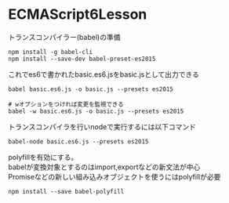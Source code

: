 # ECMAScript6Lesson

トランスコンパイラー(babel)の準備

```
npm install -g babel-cli
npm install --save-dev babel-preset-es2015
```

これでes6で書かれたbasic.es6.jsをbasic.jsとして出力できる

```
babel basic.es6.js -o basic.js --presets es2015

# wオプションをつければ変更を監視できる
babel -w basic.es6.js -o basic.js --presets es2015
```

トランスコンパイラを行いnodeで実行するには以下コマンド

```
babel-node basic.es6.js --presets es2015
```

polyfillを有効にする。  
babelが変換対象とするのはimport,exportなどの新文法が中心  
Promiseなどの新しい組み込みオブジェクトを使うにはpolyfillが必要

```
npm install --save babel-polyfill
```